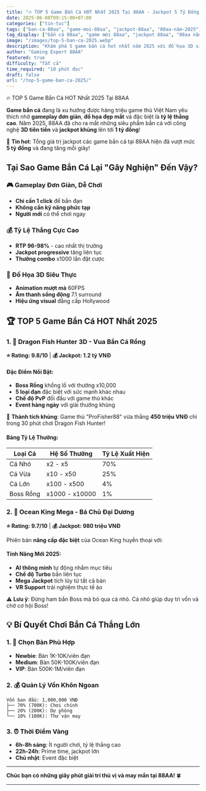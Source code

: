 ```yaml
---
title: "🔥 TOP 5 Game Bắn Cá HOT Nhất 2025 Tại 88AA - Jackpot 5 Tỷ Đồng!"
date: 2025-06-08T09:15:00+07:00
categories: ["tin-tuc"]
tags: ["ban-ca-88aa", "game-moi-88aa", "jackpot-88aa", "88aa-năm-2025", "hot-games-88aa"]
tag_display: ["bắn cá 88aa", "game mới 88aa", "jackpot 88aa", "88aa năm 2025", "hot games 88aa"]
image: "/images/top-5-ban-ca-2025.webp"
description: "Khám phá 5 game bắn cá hot nhất năm 2025 với đồ họa 3D siêu thực, tỷ lệ thắng cao và jackpot khủng lên tới tỷ đồng."
author: "Gaming Expert 88AA"
featured: true
difficulty: "Tất cả"
time_required: "10 phút đọc"
draft: false
url: "/top-5-game-ban-ca-2025/"
---
```


🔥 TOP 5 Game Bắn Cá HOT Nhất 2025 Tại 88AA

**Game bắn cá** đang là xu hướng được hàng triệu game thủ Việt Nam yêu thích nhờ **gameplay đơn giản**, **đồ họa đẹp mắt** và đặc biệt là **tỷ lệ thắng cao**. Năm 2025, 88AA đã cho ra mắt những siêu phẩm bắn cá với công nghệ **3D tiên tiến** và **jackpot khủng** lên tới **1 tỷ đồng**!

<div class="highlight-box">
🎯 <strong>Tin hot</strong>: Tổng giá trị jackpot các game bắn cá tại 88AA hiện đã vượt mức <strong>5 tỷ đồng</strong> và đang tăng mỗi giây!
</div>

## Tại Sao Game Bắn Cá Lại "Gây Nghiện" Đến Vậy?

### 🎮 Gameplay Đơn Giản, Dễ Chơi
- **Chỉ cần 1 click** để bắn đạn
- **Không cần kỹ năng phức tạp**
- **Người mới** có thể chơi ngay

### 💰 Tỷ Lệ Thắng Cực Cao
- **RTP 96-98%** - cao nhất thị trường
- **Jackpot progressive** tăng liên tục
- **Thưởng combo** x1000 lần đặt cược

### 🎨 Đồ Họa 3D Siêu Thực
- **Animation mượt mà** 60FPS
- **Âm thanh sống động** 7.1 surround
- **Hiệu ứng visual** đẳng cấp Hollywood

## 🏆 TOP 5 Game Bắn Cá HOT Nhất 2025

### 1. 🐉 **Dragon Fish Hunter 3D** - Vua Bắn Cá Rồng

**⭐ Rating: 9.8/10** | **💰 Jackpot: 1.2 tỷ VNĐ**

#### Đặc Điểm Nổi Bật:
- **Boss Rồng** khổng lồ với thưởng x10,000
- **5 loại đạn** đặc biệt với sức mạnh khác nhau
- **Chế độ PvP** đối đầu với game thủ khác
- **Event hàng ngày** với giải thưởng khủng

<div class="success-box">
🎉 <strong>Thành tích khủng</strong>: Game thủ "ProFisher88" vừa thắng <strong>450 triệu VNĐ</strong> chỉ trong 30 phút chơi Dragon Fish Hunter!
</div>

#### Bảng Tỷ Lệ Thưởng:

| Loại Cá | Hệ Số Thưởng | Tỷ Lệ Xuất Hiện |
|----------|--------------|-----------------|
| Cá Nhỏ | x2 - x5 | 70% |
| Cá Vừa | x10 - x50 | 25% |
| Cá Lớn | x100 - x500 | 4% |
| Boss Rồng | x1000 - x10000 | 1% |

### 2. 🌊 **Ocean King Mega** - Bá Chủ Đại Dương

**⭐ Rating: 9.7/10** | **💰 Jackpot: 980 triệu VNĐ**

Phiên bản **nâng cấp đặc biệt** của Ocean King huyền thoại với:

#### Tính Năng Mới 2025:
- **AI thông minh** tự động nhắm mục tiêu
- **Chế độ Turbo** bắn liên tục
- **Mega Jackpot** tích lũy từ tất cả bàn
- **VR Support** trải nghiệm thực tế ảo

<div class="warning-box">
⚠️ <strong>Lưu ý</strong>: Đừng ham bắn Boss mà bỏ qua cá nhỏ. Cá nhỏ giúp duy trì vốn và chờ cơ hội Boss!
</div>

## 💡 Bí Quyết Chơi Bắn Cá Thắng Lớn

### 1. 🎯 Chọn Bàn Phù Hợp
- **Newbie**: Bàn 1K-10K/viên đạn
- **Medium**: Bàn 50K-100K/viên đạn  
- **VIP**: Bàn 500K-1M/viên đạn

### 2. 💰 Quản Lý Vốn Khôn Ngoan
```
Vốn ban đầu: 1,000,000 VNĐ
├── 70% (700K): Chơi chính
├── 20% (200K): Dự phòng 
└── 10% (100K): Thử vận may
```

### 3. ⏰ Thời Điểm Vàng
- **6h-8h sáng**: Ít người chơi, tỷ lệ thắng cao
- **22h-24h**: Prime time, jackpot lớn
- **Chủ nhật**: Event đặc biệt


---

**Chúc bạn có những giây phút giải trí thú vị và may mắn tại 88AA!** 🍀

---
